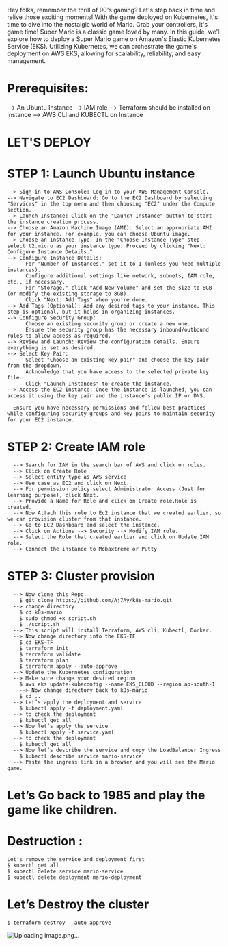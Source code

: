 Hey folks, remember the thrill of 90's gaming? Let's step back in time and relive those exciting moments! With the game deployed on Kubernetes,
it's time to dive into the nostalgic world of Mario. Grab your controllers, it's game time!
Super Mario is a classic game loved by many. In this guide, we'll explore how to deploy a Super Mario game on Amazon's Elastic Kubernetes Service (EKS).
Utilizing Kubernetes, we can orchestrate the game's deployment on AWS EKS, allowing for scalability, reliability, and easy management.

# Prerequisites:

--> An Ubuntu Instance
--> IAM role
--> Terraform should be installed on instance
--> AWS CLI and KUBECTL on Instance

# LET'S DEPLOY
# STEP 1: Launch Ubuntu instance
    --> Sign in to AWS Console: Log in to your AWS Management Console.
    --> Navigate to EC2 Dashboard: Go to the EC2 Dashboard by selecting "Services" in the top menu and then choosing "EC2" under the Compute section.
    --> Launch Instance: Click on the "Launch Instance" button to start the instance creation process.
    --> Choose an Amazon Machine Image (AMI): Select an appropriate AMI for your instance. For example, you can choose Ubuntu image.
    --> Choose an Instance Type: In the "Choose Instance Type" step, select t2.micro as your instance type. Proceed by clicking "Next: Configure Instance Details."
    --> Configure Instance Details:
          For "Number of Instances," set it to 1 (unless you need multiple instances).
          Configure additional settings like network, subnets, IAM role, etc., if necessary.
          For "Storage," click "Add New Volume" and set the size to 8GB (or modify the existing storage to 8GB).
          Click "Next: Add Tags" when you're done.
    --> Add Tags (Optional): Add any desired tags to your instance. This step is optional, but it helps in organizing instances.
    --> Configure Security Group:
          Choose an existing security group or create a new one.
          Ensure the security group has the necessary inbound/outbound rules to allow access as required.
    --> Review and Launch: Review the configuration details. Ensure everything is set as desired.
    --> Select Key Pair:
          Select "Choose an existing key pair" and choose the key pair from the dropdown.
          Acknowledge that you have access to the selected private key file.
          Click "Launch Instances" to create the instance.
    --> Access the EC2 Instance: Once the instance is launched, you can access it using the key pair and the instance's public IP or DNS.

      Ensure you have necessary permissions and follow best practices while configuring security groups and key pairs to maintain security for your EC2 instance.
# STEP 2: Create IAM role
      --> Search for IAM in the search bar of AWS and click on roles.
      --> Click on Create Role
      --> Select entity type as AWS service
      --> Use case as EC2 and click on Next.
      --> For permission policy select Administrator Access (Just for learning purpose), click Next.
      --> Provide a Name for Role and click on Create role.Role is created.
      --> Now Attach this role to Ec2 instance that we created earlier, so we can provision cluster from that instance.
      --> Go to EC2 Dashboard and select the instance.
      --> Click on Actions --> Security --> Modify IAM role.
      --> Select the Role that created earlier and click on Update IAM role.
      --> Connect the instance to Mobaxtreme or Putty
# STEP 3: Cluster provision
      --> Now clone this Repo.
        $ git clone https://github.com/Aj7Ay/k8s-mario.git
      --> change directory
        $ cd k8s-mario
        $ sudo chmod +x script.sh
        $ ./script.sh
      --> This script will install Terraform, AWS cli, Kubectl, Docker.
      --> Now change directory into the EKS-TF
        $ cd EKS-TF
        $ terraform init
        $ terraform validate
        $ terraform plan
        $ terraform apply --auto-approve
      --> Update the Kubernetes configuration
      --> Make sure change your desired region
        $ aws eks update-kubeconfig --name EKS_CLOUD --region ap-south-1
        --> Now change directory back to k8s-mario
        $ cd ..
      --> Let’s apply the deployment and service
        $ kubectl apply -f deployment.yaml
      --> to check the deployment 
        $ kubectl get all
      --> Now let’s apply the service
        $ kubectl apply -f service.yaml
      --> to check the deployment 
        $ kubectl get all
      --> Now let’s describe the service and copy the LoadBalancer Ingress
        $ kubectl describe service mario-service
      --> Paste the ingress link in a browser and you will see the Mario game.
# Let’s Go back to 1985 and play the game like children.
# Destruction :
    Let's remove the service and deployment first
    $ kubectl get all
    $ kubectl delete service mario-service
    $ kubectl delete deployment mario-deployment
# Let’s Destroy the cluster
    $ terraform destroy --auto-approve
![Uploading image.png…]()





















      
